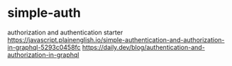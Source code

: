 # simple-auth
authorization and authentication starter
https://javascript.plainenglish.io/simple-authentication-and-authorization-in-graphql-5293c0458fc
https://daily.dev/blog/authentication-and-authorization-in-graphql
